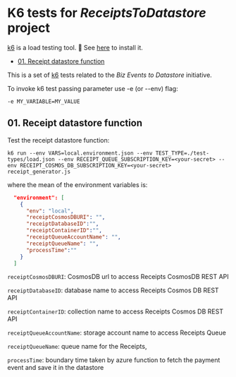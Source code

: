 # K6 tests for _ReceiptsToDatastore_ project

[k6](https://k6.io/) is a load testing tool. 👀 See [here](https://k6.io/docs/get-started/installation/) to install it.

- [01. Receipt datastore function](#01-receipt-datastore-function)

This is a set of [k6](https://k6.io) tests related to the _Biz Events to Datastore_ initiative.

To invoke k6 test passing parameter use -e (or --env) flag:

```
-e MY_VARIABLE=MY_VALUE
```

## 01. Receipt datastore function

Test the receipt datastore function:

```
k6 run --env VARS=local.environment.json --env TEST_TYPE=./test-types/load.json --env RECEIPT_QUEUE_SUBSCRIPTION_KEY=<your-secret> --env RECEIPT_COSMOS_DB_SUBSCRIPTION_KEY=<your-secret> receipt_generator.js
```

where the mean of the environment variables is:

```json
  "environment": [
    {
      "env": "local",
      "receiptCosmosDBURI": "",
      "receiptDatabaseID":"",
      "receiptContainerID":"",
      "receiptQueueAccountName": "",
      "receiptQueueName": "",
      "processTime":""
    }
  ]
```

`receiptCosmosDBURI`: CosmosDB url to access Receipts CosmosDB REST API

`receiptDatabaseID`: database name to access Receipts Cosmos DB REST API

`receiptContainerID`: collection name to access Receipts Cosmos DB REST API

`receiptQueueAccountName`: storage account name to access Receipts Queue

`receiptQueueName`: queue name for the Receipts,

`processTime`: boundary time taken by azure function to fetch the payment event and save it in the datastore